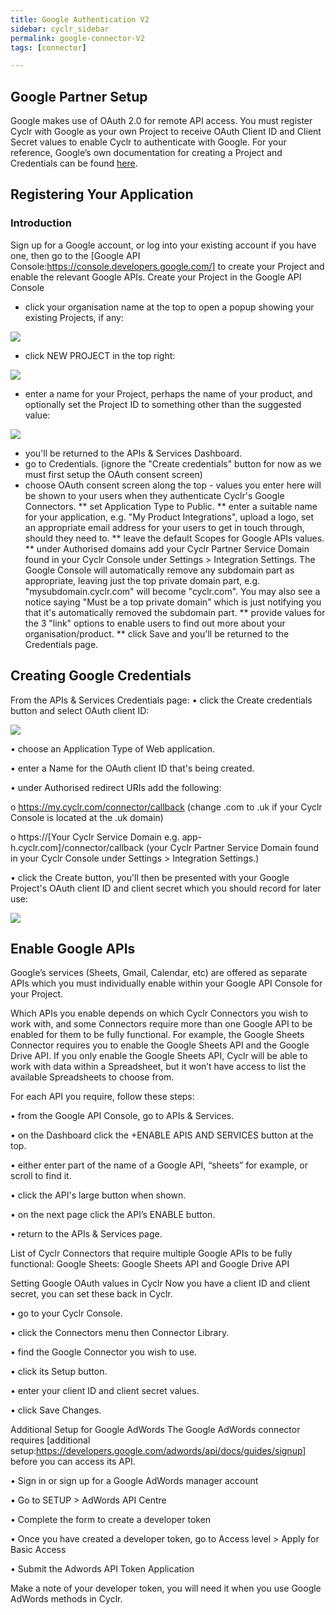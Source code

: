 ```yaml
---
title: Google Authentication V2
sidebar: cyclr_sidebar
permalink: google-connector-V2
tags: [connector]

---
```


##  Google Partner Setup

Google makes use of OAuth 2.0 for remote API access. You must register Cyclr with Google as your own Project to receive OAuth Client ID and Client Secret values to enable Cyclr to authenticate with Google.
For your reference, Google’s own documentation for creating a Project and Credentials can be found [here](https://developers.google.com/identity/protocols/OAuth2WebServer).

## Registering Your Application

### Introduction

Sign up for a Google account, or log into your existing account if you have one, then go to the
[Google API Console:https://console.developers.google.com/] to create your Project and enable the relevant Google APIs.
Create your Project in the Google API Console

*	click your organisation name at the top to open a popup showing your existing Projects, if any:

![](./images/google-auth-1.png)

*	click NEW PROJECT in the top right: 

![](./images/google-auth-2.png)

*	enter a name for your Project, perhaps the name of your product, and optionally set the Project ID to something other than the suggested value:

![](./images/google-auth-3.png)

* you'll be returned to the APIs & Services Dashboard.
* go to Credentials.	(ignore the "Create credentials" button for now as we must first setup the OAuth consent screen)
* choose OAuth consent screen along the top - values you enter here will be shown to your users when they authenticate Cyclr's Google Connectors.
**	set Application Type to Public.
**	enter a suitable name for your application, e.g. "My Product Integrations", upload a logo, set an appropriate email address for your users to get in touch through, should they need to.
**	leave the default Scopes for Google APIs values.
**	under Authorised domains add your Cyclr Partner Service Domain found in your Cyclr Console under Settings > Integration Settings.
The Google Console will automatically remove any subdomain part as appropriate, leaving just the top private domain part, e.g. "mysubdomain.cyclr.com" will become "cyclr.com".  You may also see a notice saying "Must be a top private domain" which is just notifying you that it's automatically removed the subdomain part.
**	provide values for the 3 "link" options to enable users to find out more about your organisation/product.
**	click Save and you'll be returned to the Credentials page. 

## Creating Google Credentials

From the APIs & Services Credentials page:
•	click the Create credentials button and select OAuth client ID:

![](./images/google-auth-4.png)

•	choose an Application Type of Web application.

•	enter a Name for the OAuth client ID that's being created.

•	under Authorised redirect URIs add the following:

o	https://my.cyclr.com/connector/callback
(change .com to .uk if your Cyclr Console is located at the .uk domain)

o	https://[Your Cyclr Service Domain e.g. app-h.cyclr.com]/connector/callback
(your Cyclr Partner Service Domain found in your Cyclr Console under Settings > Integration Settings.)

•	click the Create button, you'll then be presented with your Google Project's OAuth client ID and client secret which you should record for later use:

![](./images/google-auth-5.png)

## Enable Google APIs

Google’s services (Sheets, Gmail, Calendar, etc) are offered as separate APIs which you must individually enable within your Google API Console for your Project.

Which APIs you enable depends on which Cyclr Connectors you wish to work with, and some Connectors require more than one Google API to be enabled for them to be fully functional.  For example, the Google Sheets Connector requires you to enable the Google Sheets API and the Google Drive API.  If you only enable the Google Sheets API, Cyclr will be able to work with data within a Spreadsheet, but it won’t have access to list the available Spreadsheets to choose from.

For each API you require, follow these steps:

•	from the Google API Console, go to APIs & Services.

•	on the Dashboard click the +ENABLE APIS AND SERVICES button at the top.

•	either enter part of the name of a Google API, “sheets” for example, or scroll to find it.

•	click the API's large button when shown.

•	on the next page click the API’s ENABLE button.

•	return to the APIs & Services page.

List of Cyclr Connectors that require multiple Google APIs to be fully functional:
Google Sheets: Google Sheets API and Google Drive API

Setting Google OAuth values in Cyclr
Now you have a client ID and client secret, you can set these back in Cyclr.

•	go to your Cyclr Console.

•	click the Connectors menu then Connector Library.

•	find the Google Connector you wish to use.

•	click its Setup button.

•	enter your client ID and client secret values.

•	click Save Changes.

Additional Setup for Google AdWords
The Google AdWords connector requires [additional setup:https://developers.google.com/adwords/api/docs/guides/signup] before you can access its API.

•	Sign in or sign up for a Google AdWords manager account

•	Go to SETUP > AdWords API Centre

•	Complete the form to create a developer token

•	Once you have created a developer token, go to Access level > Apply for Basic Access

•	Submit the Adwords API Token Application

Make a note of your developer token, you will need it when you use Google AdWords methods in Cyclr.



